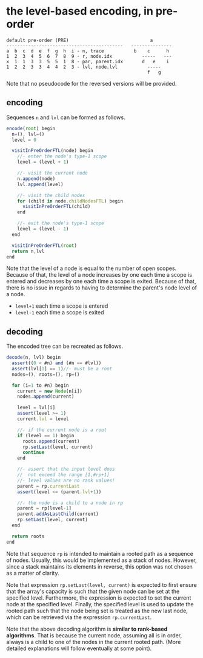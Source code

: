 
<!-- ======================================================================= -->
# the level-based encoding, in pre-order

```
default pre-order (PRE)                              a
-------------------------------------------   ---------------
a  b  c  d  e  f  g  h  i - n, trace           b    c      h
1  2  3  4  5  6  7  8  9 - r, node.idx           -----   ---
x  1  1  3  3  5  5  1  8 - par, parent.idx       d   e    i
1  2  2  3  3  4  4  2  3 - lvl, node.lvl           -----
                                                    f   g
```

Note that no pseudocode for the reversed versions will be provided.

<!-- ======================================================================= -->
## encoding

Sequences `n` and `lvl` can be formed as follows.

```js
encode(root) begin
  n=(), lvl=()
  level = 0

  visitInPreOrderFTL(node) begin
    //- enter the node's type-1 scope
    level = (level + 1)

    //- visit the current node
    n.append(node)
    lvl.append(level)

    //- visit the child nodes
    for (child in node.childNodesFTL) begin
      visitInPreOrderFTL(child)
    end

    //- exit the node's type-1 scope
    level = (level - 1)
  end

  visitInPreOrderFTL(root)
  return n,lvl
end
```

Note that the level of a node is equal to the number of open scopes. Because
of that, the level of a node increases by one each time a scope is entered
and decreases by one each time a scope is exited. Because of that, there is
no issue in regards to having to determine the parent's node level of a node.

* `level+1` each time a scope is entered
* `level-1` each time a scope is exited

<!-- ======================================================================= -->
## decoding

The encoded tree can be recreated as follows.

```js
decode(n, lvl) begin
  assert((0 < #n) and (#n == #lvl))
  assert(lvl[1] == 1)//- must be a root
  nodes=(), roots=(), rp=()

  for (i=1 to #n) begin
    current = new Node(n[i])
    nodes.append(current)

    level = lvl[i]
    assert(level >= 1)
    current.lvl = level

    //- if the current node is a root
    if (level == 1) begin
      roots.append(current)
      rp.setLast(level, current)
      continue
    end

    //- assert that the input level does
    //  not exceed the range [1,#rp+1]
    //- level values are no rank values!
    parent = rp.currentLast
    assert(level <= (parent.lvl+1))

    //- the node is a child to a node in rp
    parent = rp[level-1]
    parent.addAsLastChild(current)
    rp.setLast(level, current)
  end

  return roots
end
```

Note that sequence `rp` is intended to maintain a rooted path as a sequence
of nodes. Usually, this would be implemented as a stack of nodes. However,
since a stack maintains its elements in reverse, this option was not chosen
as a matter of clarity.

Note that expression `rp.setLast(level, current)` is expected to first ensure
that the array's capacity is such that the given node can be set at the
specified level. Furthermore, the expression is expected to set the current
node at the specified level. Finally, the specified level is used to update
the rooted path such that the node being set is treated as the new last node,
which can be retrieved via the expression `rp.currentLast`.

Note that the above decoding algorithm is **similar to rank-based algorithms**.
That is because the current node, assuming all is in order, always is a child
to one of the nodes in the current rooted path. (More detailed explanations
will follow eventually at some point).
